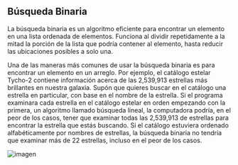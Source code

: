 ## Búsqueda Binaria
La búsqueda binaria es un algoritmo eficiente para encontrar un 
elemento en una lista ordenada de elementos. Funciona al dividir 
repetidamente a la mitad la porción de la lista que podría contener 
al elemento, hasta reducir las ubicaciones posibles a solo una.

Una de las maneras más comunes de usar la búsqueda binaria es 
para encontrar un elemento en un arreglo. Por ejemplo, el catálogo 
estelar Tycho-2 contiene información acerca de las 2,539,913 estrellas 
más brillantes en nuestra galaxia. Supón que quieres buscar en el 
catálogo una estrella en particular, con base en el nombre de la 
estrella. Si el programa examinara cada estrella en el catálogo 
estelar en orden empezando con la primera, un algoritmo llamado 
búsqueda lineal, la computadora podría, en el peor de los casos, 
tener que examinar todas las 2,539,913 de estrellas para encontrar 
la estrella que estás buscando. Si el catálogo estuviera ordenado 
alfabéticamente por nombres de estrellas, la búsqueda binaria no 
tendría que examinar más de 22 estrellas, incluso en el peor de los casos.

![imagen](https://user-images.githubusercontent.com/90929324/196329354-fe381f0f-9cc6-46a0-98ed-cd0ae631819f.png)

